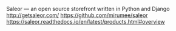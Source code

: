 

Saleor — an open source storefront written in Python and Django http://getsaleor.com/
https://github.com/mirumee/saleor
https://saleor.readthedocs.io/en/latest/products.html#overview